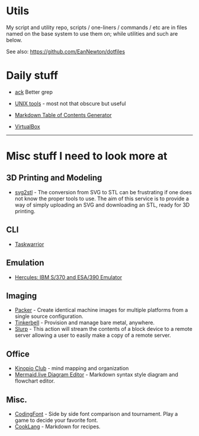 # Utils
My script and utility repo, scripts / one-liners / commands / etc are in files named on the base system to use them on; while utilities and such are below. 


See also: https://github.com/EanNewton/dotfiles


# Daily stuff

* [ack](https://beyondgrep.com/) Better grep
* [UNIX tools](https://kkovacs.eu/cool-but-obscure-unix-tools) - most not that obscure but useful

* [Markdown Table of Contents Generator](https://luciopaiva.com/markdown-toc/)
* [VirtualBox](https://www.virtualbox.org/)

---

# Misc stuff I need to look more at

## 3D Printing and Modeling

* [svg2stl](https://svg2stl.com/) - The conversion from SVG to STL can be frustrating if one does not know the proper tools to use. The aim of this service is to provide a way of simply uploading an SVG and downloading an STL, ready for 3D printing.

## CLI
* [Taskwarrior](https://taskwarrior.org/)

## Emulation

* [Hercules: IBM S/370 and ESA/390 Emulator](http://www.jaymoseley.com/hercules/)

## Imaging

* [Packer](https://www.packer.io/) - Create identical machine images for multiple platforms from a single source configuration.
* [Tinkerbell](https://tinkerbell.org/) - Provision and manage bare metal, anywhere.
* [Slurp](https://artifacthub.io/packages/tbaction/tinkerbell-community/slurp) - This action will stream the contents of a block device to a remote server allowing a user to easily make a copy of a remote server.

## Office

* [Kinopio Club](https://help.kinopio.club/about/) - mind mapping and organization
* [Mermaid.live Diagram Editor](https://mermaid.live) - Markdown syntax style diagram and flowchart editor.

## Misc.

* [CodingFont](https://www.codingfont.com/) - Side by side font comparison and tournament. Play a game to decide your favorite font.
* [CookLang](https://cooklang.org/) - Markdown for recipes.
